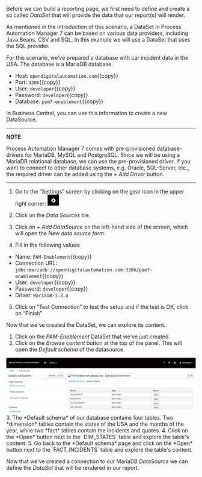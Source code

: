   Before we can build a reporting page, we first need to define and create a so called *DataSet* that will provide the data that our report(s) will render.

  As mentioned in the introduction of this scenario, a DataSet in Process Automation Manager 7 can be based on various data providers, including Java Beans, CSV and SQL. In this example we will use a DataSet that uses the SQL provider.

  For this scenario, we’ve prepared a database with car incident data in the USA. The database is a MariaDB database.

  * Host: `opendigitalautomation.com`{{copy}}
  * Port: `3306`{{copy}}
  * User: `developer`{{copy}}
  * Password: `developer`{{copy}}
  * Database: `pam7-enablement`{{copy}}

In Business Central, you can use this information to create a new DataSource.

---
**NOTE**

Process Automation Manager 7 comes with pre-provisioned database-drivers for MariaDB, MySQL and PostgreSQL. Since we will be using a MariaDB relational database, we can use the pre-provisioned driver. If you want to connect to other database systems, e.g. Oracle, SQL-Server, etc., the required driver can be added using the *+ Add Driver* button.

---

1. Go to the “Settings” screen by clicking on the gear icon in the upper right corner: <img src="../../assets/middleware/rhpam-7-workshop/gear-icon.png" width="30" />

2. Click on the *Data Sources* tile.
3. Click on *+ Add DataSource* on the left-hand side of the screen, which will open the *New data source form*.
4. Fill in the following values:
  * Name: `PAM-Enablement`{{copy}}
  * Connection URL: `jdbc:mariadb://opendigitalautomation.com:3306/pam7-enablement`{{copy}}
  * User: `developer`{{copy}}
  * Password: `developer`{{copy}}
  * Driver: `MariaDB-1.3.4`
5. Click on “Test Connection” to test the setup and if the test is OK, click on “Finish”

Now that we've created the DataSet, we can explore its content.

1. Click on the *PAM-Enablement* DataSet that we've just created.
2. Click on the *Browse content* button at the top of the panel. This will open the *Default schema* of the datasource.
<img src="../../assets/middleware/rhpam-7-workshop/pam-enablement-dataset-explore.png" width="600" />
3. The *Default schema* of our database contains four tables. Two *dimension* tables contain the states of the USA and the months of the year, while two *fact* tables contain the incidents and quotes.
4. Click on the *Open* button next to the `DIM_STATES` table and explore the table's content.
5. Go back to the *Default schema* page and click on the *Open* button next to the `FACT_INCIDENTS` table and explore the table's content.

Now that we've created a connection to our MariaDB *DataSource* we can define the *DataSet* that will be rendered in  our report.
